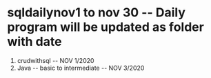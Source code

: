 # sqldailynov1 to nov 30 -- Daily program will be updated as folder with date
1) crudwithsql                   -- NOV 1/2020
2) Java -- basic to intermediate -- NOV 3/2020
